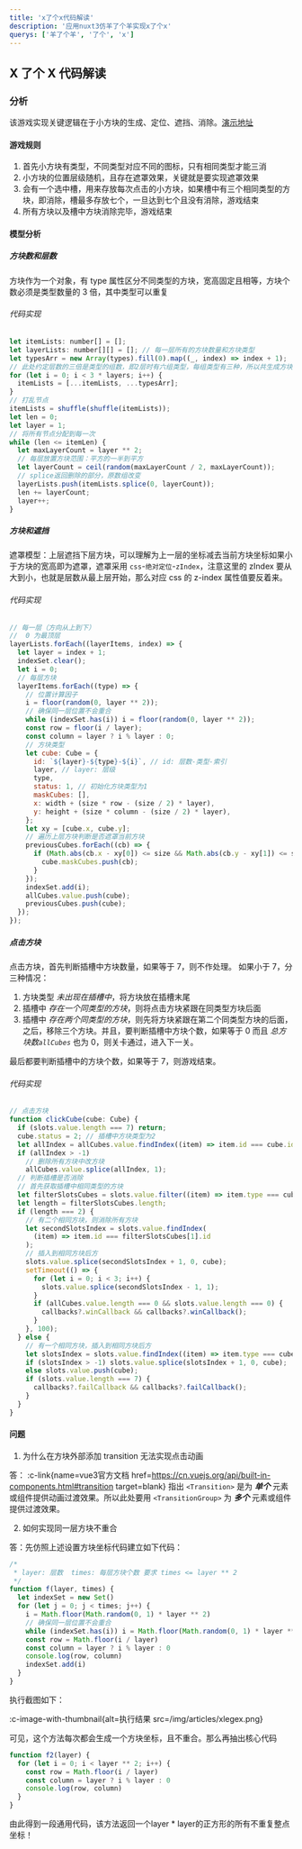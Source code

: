 ```yaml
---
title: 'x了个x代码解读'
description: '应用nuxt3仿羊了个羊实现x了个x'
querys: ['羊了个羊', '了个', 'x']
---
```


## X 了个 X 代码解读

### 分析

该游戏实现关键逻辑在于小方块的生成、定位、遮挡、消除。[演示地址](/demos/xlegex)

#### 游戏规则

1. 首先小方块有类型，不同类型对应不同的图标，只有相同类型才能三消
2. 小方块的位置层级随机，且存在遮罩效果，关键就是要实现遮罩效果
3. 会有一个选中槽，用来存放每次点击的小方块，如果槽中有三个相同类型的方块，即消除，槽最多存放七个，一旦达到七个且没有消除，游戏结束
4. 所有方块以及槽中方块消除完毕，游戏结束

#### 模型分析

##### 方块数和层数

方块作为一个对象，有 type 属性区分不同类型的方块，宽高固定且相等，方块个数必须是类型数量的 3 倍，其中类型可以重复

###### 代码实现

```js
let itemLists: number[] = [];
let layerLists: number[][] = []; // 每一层所有的方块数量和方块类型
let typesArr = new Array(types).fill(0).map((_, index) => index + 1);
// 此处约定层数的三倍是类型的组数，即2层时有六组类型，每组类型有三种，所以共生成方块3 * 6 = 18个
for (let i = 0; i < 3 * layers; i++) {
  itemLists = [...itemLists, ...typesArr];
}
// 打乱节点
itemLists = shuffle(shuffle(itemLists));
let len = 0;
let layer = 1;
// 将所有节点分配到每一次
while (len <= itemLen) {
  let maxLayerCount = layer ** 2;
  // 每层放置方块范围：平方的一半到平方
  let layerCount = ceil(random(maxLayerCount / 2, maxLayerCount));
  // splice返回删除的部分，原数组改变
  layerLists.push(itemLists.splice(0, layerCount));
  len += layerCount;
  layer++;
}
```

##### 方块和遮挡

遮罩模型：上层遮挡下层方块，可以理解为上一层的坐标减去当前方块坐标如果小于方块的宽高即为遮罩，遮罩采用 `css`-`绝对定位`-`zIndex`，注意这里的 zIndex 要从大到小，也就是层数从最上层开始，那么对应 css 的 z-index 属性值要反着来。

###### 代码实现

```js
// 每一层（方向从上到下）
//  0 为最顶层
layerLists.forEach((layerItems, index) => {
  let layer = index + 1;
  indexSet.clear();
  let i = 0;
  // 每层方块
  layerItems.forEach((type) => {
    // 位置计算因子
    i = floor(random(0, layer ** 2));
    // 确保同一层位置不会重合
    while (indexSet.has(i)) i = floor(random(0, layer ** 2));
    const row = floor(i / layer);
    const column = layer ? i % layer : 0;
    // 方块类型
    let cube: Cube = {
      id: `${layer}-${type}-${i}`, // id: 层数-类型-索引
      layer, // layer: 层级
      type,
      status: 1, // 初始化方块类型为1
      maskCubes: [],
      x: width + (size * row - (size / 2) * layer),
      y: height + (size * column - (size / 2) * layer),
    };
    let xy = [cube.x, cube.y];
    // 遍历上层方块判断是否遮罩当前方块
    previousCubes.forEach((cb) => {
      if (Math.abs(cb.x - xy[0]) <= size && Math.abs(cb.y - xy[1]) <= size) {
        cube.maskCubes.push(cb);
      }
    });
    indexSet.add(i);
    allCubes.value.push(cube);
    previousCubes.push(cube);
  });
});
```

##### 点击方块

点击方块，首先判断插槽中方块数量，如果等于 7，则不作处理。
如果小于 7，分三种情况：

1. 方块类型 _未出现在插槽中_，将方块放在插槽末尾
2. 插槽中 _存在一个同类型的方块_，则将点击方块紧跟在同类型方块后面
3. 插槽中 _存在两个同类型的方块_，则先将方块紧跟在第二个同类型方块的后面，之后，移除三个方块。并且，要判断插槽中方块个数，如果等于 0 而且 _总方块数`allCubes`_ 也为 0，则关卡通过，进入下一关。

最后都要判断插槽中的方块个数，如果等于 7，则游戏结束。

###### 代码实现

```js
// 点击方块
function clickCube(cube: Cube) {
  if (slots.value.length === 7) return;
  cube.status = 2; // 插槽中方块类型为2
  let allIndex = allCubes.value.findIndex((item) => item.id === cube.id);
  if (allIndex > -1)
    // 删除所有方块中改方块
    allCubes.value.splice(allIndex, 1);
  // 判断插槽是否消除
  // 首先获取插槽中相同类型的方块
  let filterSlotsCubes = slots.value.filter((item) => item.type === cube.type);
  let length = filterSlotsCubes.length;
  if (length === 2) {
    // 有二个相同方块，则消除所有方块
    let secondSlotsIndex = slots.value.findIndex(
      (item) => item.id === filterSlotsCubes[1].id
    );
    // 插入到相同方块后方
    slots.value.splice(secondSlotsIndex + 1, 0, cube);
    setTimeout(() => {
      for (let i = 0; i < 3; i++) {
        slots.value.splice(secondSlotsIndex - 1, 1);
      }
      if (allCubes.value.length === 0 && slots.value.length === 0) {
        callbacks?.winCallback && callbacks?.winCallback();
      }
    }, 100);
  } else {
    // 有一个相同方块，插入到相同方块后方
    let slotsIndex = slots.value.findIndex((item) => item.type === cube.type);
    if (slotsIndex > -1) slots.value.splice(slotsIndex + 1, 0, cube);
    else slots.value.push(cube);
    if (slots.value.length === 7) {
      callbacks?.failCallback && callbacks?.failCallback();
    }
  }
}
```

#### 问题

1. 为什么在方块外部添加 transition 无法实现点击动画

答： :c-link{name=vue3官方文档 href=https://cn.vuejs.org/api/built-in-components.html#transition target=blank} 指出 `<Transition>` 是为 **_单个_** 元素或组件提供动画过渡效果。所以此处要用 `<TransitionGroup>` 为 **_多个_** 元素或组件提供过渡效果。

2. 如何实现同一层方块不重合

答：先仿照上述设置方块坐标代码建立如下代码：

```js
/*
 * layer: 层数  times: 每层方块个数 要求 times <= layer ** 2
 */
function f(layer, times) {
  let indexSet = new Set()
  for (let j = 0; j < times; j++) {
    i = Math.floor(Math.random(0, 1) * layer ** 2)
    // 确保同一层位置不会重合
    while (indexSet.has(i)) i = Math.floor(Math.random(0, 1) * layer ** 2)
    const row = Math.floor(i / layer)
    const column = layer ? i % layer : 0
    console.log(row, column)
    indexSet.add(i)
  }
}
```

执行截图如下：

:c-image-with-thumbnail{alt=执行结果 src=/img/articles/xlegex.png}

可见，这个方法每次都会生成一个方块坐标，且不重合。那么再抽出核心代码

```js
function f2(layer) {
  for (let i = 0; i < layer ** 2; i++) {
    const row = Math.floor(i / layer)
    const column = layer ? i % layer : 0
    console.log(row, column)
  }
}
```

由此得到一段通用代码，该方法返回一个layer \* layer的正方形的所有不重复整点坐标！
